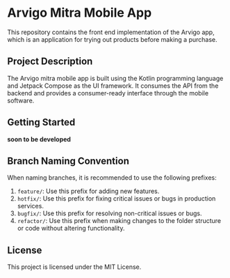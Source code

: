 # Arvigo Mitra Mobile App

This repository contains the front end implementation of the Arvigo app, which is an application for trying out products before making a purchase.

## Project Description

The Arvigo mitra mobile app is built using the Kotlin programming language and Jetpack Compose as the UI framework. It consumes the API from the backend and provides a consumer-ready interface through the mobile software.

## Getting Started
**soon to be developed**

## Branch Naming Convention
When naming branches, it is recommended to use the following prefixes:

1. `feature/`: Use this prefix for adding new features.
2. `hotfix/`: Use this prefix for fixing critical issues or bugs in production services.
3. `bugfix/`: Use this prefix for resolving non-critical issues or bugs.
4. `refactor/`: Use this prefix when making changes to the folder structure or code without altering functionality.

## License

This project is licensed under the MIT License.
